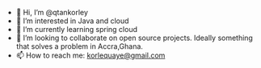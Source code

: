 - 👋 Hi, I’m @qtankorley
- 👀 I’m interested in Java and cloud
- 🌱 I’m currently learning spring cloud
- 💞️ I’m looking to collaborate on open source projects. Ideally something that solves a problem in Accra,Ghana.
- 📫 How to reach me: korlequaye@gmail.com

<!---
qtankorley/qtankorley is a ✨ special ✨ repository because its `README.md` (this file) appears on your GitHub profile.
You can click the Preview link to take a look at your changes.
--->

